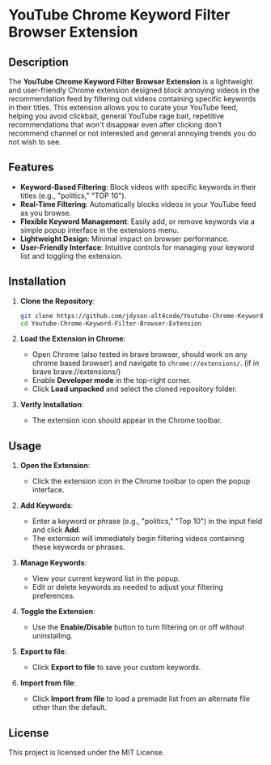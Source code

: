 # YouTube Chrome Keyword Filter Browser Extension

## Description

The **YouTube Chrome Keyword Filter Browser Extension** is a lightweight and user-friendly Chrome extension designed block annoying videos in the recommendation feed by filtering out videos containing specific keywords in their titles. This extension allows you to curate your YouTube feed, helping you avoid clickbait, general YouTube rage bait, repetitive recommendations that won't disappear even after clicking don't recommend channel or not interested and general annoying trends you do not wish to see.

## Features

- **Keyword-Based Filtering**: Block videos with specific keywords in their titles (e.g., "politics," "TOP 10").
- **Real-Time Filtering**: Automatically blocks videos in your YouTube feed as you browse.
- **Flexible Keyword Management**: Easily add, or remove keywords via a simple popup interface in the extensions menu.
- **Lightweight Design**: Minimal impact on browser performance.
- **User-Friendly Interface**: Intuitive controls for managing your keyword list and toggling the extension.

## Installation

1. **Clone the Repository**:

   ```bash
   git clone https://github.com/jdyson-alt4code/Youtube-Chrome-Keyword-Filter-Browser-Extension.git
   cd Youtube-Chrome-Keyword-Filter-Browser-Extension
   ```

2. **Load the Extension in Chrome**:

   - Open Chrome (also tested in brave browser, should work on any chrome based browser) and navigate to `chrome://extensions/`. (if in brave brave://extensions/)
   - Enable **Developer mode** in the top-right corner.
   - Click **Load unpacked** and select the cloned repository folder.

3. **Verify Installation**:

   - The extension icon should appear in the Chrome toolbar.

## Usage

1. **Open the Extension**:

   - Click the extension icon in the Chrome toolbar to open the popup interface.

2. **Add Keywords**:

   - Enter a keyword or phrase (e.g., "politics," "Top 10") in the input field and click **Add**.
   - The extension will immediately begin filtering videos containing these keywords or phrases.

3. **Manage Keywords**:

   - View your current keyword list in the popup.
   - Edit or delete keywords as needed to adjust your filtering preferences.

4. **Toggle the Extension**:

   - Use the **Enable/Disable** button to turn filtering on or off without uninstalling.

5. **Export to file**:

   - Click **Export to file** to save your custom keywords.

6. **Import from file**:

   - Click **Import from file** to load a premade list from an alternate file other than the default.

## License

This project is licensed under the MIT License.